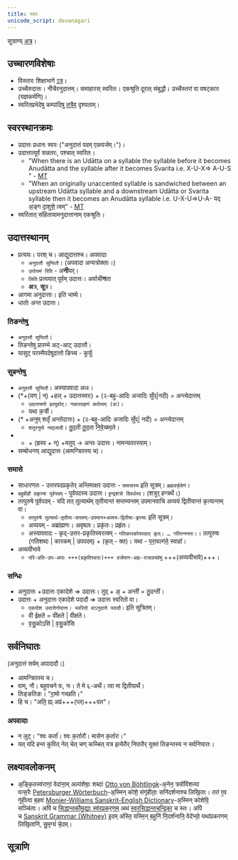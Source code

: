 ```yaml
---
title: स्वरः
unicode_script: devanagari
---
```


सूत्राण्य् [अत्र](https://docs.google.com/spreadsheets/d/1208pyOsYiZlS5fmm8tYEq2qbCzqWgPnMYNUf1-1uRJM/edit#gid=4)।

## उच्चारणविशेषाः
- विस्तारः शिक्षाभागे [ऽत्र](../../shixaa/svaraH/)।
- उच्चैरुदात्तः। नीचैरनुदात्तम्। समाहारस् स्वरितः। एकश्रुति दूरात् संबुद्धौ। उच्चैस्तरां वा वषट्कारः (यज्ञकर्मणि)। 
- स्वरितप्रभेदेषु कम्पादिषु [तत्रैव](../../shixaa/svaraH/) दृश्यताम्।

## स्वरस्थानक्रमः
- उदात्तः प्रधानः स्वरः ("अनुदात्तं पदम् एकवर्जम्।")।
- उदात्तात्पूर्वं सन्नतरः, पश्चात् स्वरितः।  
    - "When there is an Udātta on a syllable the syllable before it becomes Anudātta and the syllable after it becomes Svarita  i.e. X-U-X=> A-U-S " - [MT](https://manasataramgini.files.wordpress.com/2008/09/svaras_new.pdf)
    - "When an originally unaccented syllable is sandwiched between an upstream Udātta syllable and a downstream Udātta or Svarita  syllable then it becomes an Anudātta syllable i.e. U-X-U=>U-A- यद् अ॒ङ्ग दा॒शुशे॒ त्वम्" - [MT](https://manasataramgini.files.wordpress.com/2008/09/svaras_new.pdf)
- स्वरितात् संहितायामनुदात्तानाम् एकश्रुतिः।

## उदात्तस्थानम्
- प्रत्ययः। परश् च। आद्युदात्तश्च। अपवादाः 
  - `अनुदत्तौ सुप्पितौ`। (अपवादा अन्यत्रोक्ताः।)
  - `उपोत्तमं रिति` - अ**नी**यर्।
  - `लिति` प्रत्ययात् पूर्वम् उदात्तः। अर्वाची**न**ता
  - **अ**त्र, **सू**त्र।
- आगमा अनुदात्ताः। इति भाष्ये।
- धातोः अन्त उदात्तः।

### तिङन्तेषु
- `अनुदत्तौ सुप्पितौ`।
- तिङन्तेषु प्रारम्भे अट्-आट् उदात्तौ।
- यासुट् परस्मैपदेषूदात्तो ङिच्च - कुर्युः॑

### सुबन्तेषु
- `अनुदत्तौ सुप्पितौ`। अस्यापवादा अधः।
- (*+(यण् | न्) +‌हल् + उदात्तस्वरः) +‌ (२-बहु-आदिः अजादिः सुँप्|‌नदी) = अन्त्येदात्तम् 
  - `उदात्तयणो हल्पूर्वात्। नकारग्रहणं कर्तव्यम् (वा)।` 
  - यथा क॒र्त्री।
- (* +‌अनुम् शतृँ अन्तोदात्तः) + (२-बहु-आदिः अजादिः सुँप्| नदी) = अन्त्येदात्तम् 
  - `शतुरनुमो नद्यजादी`। तु॒द॒ती तु॒द॒ता नि॒वे॒ख्ष्य॒ते। 
- * +‌ (ह्रस्व +‌ न्) +‌मतुप् → अन्तः उदात्तः। नामन्यतरस्याम्‌।
- सम्बोधनय् आद्युदात्तः (आमन्त्रितस्य च)।

### समासे
- साधारणतः - उत्तरपदप्रकृतेर् अन्तिमाक्षर उदात्तः - `समासस्य` इति सूत्रम्। `ब्रह्मवर्च॒सेन॑`।
- `बहुव्रीहौ प्रकृत्या पूर्वपदम्` - पुर्वपदस्य उदात्तः। `इ॒न्द्रश॑त्रो विवर्धस्व`। (शत्रुर् हन्त्रर्थे।)
- तत्पुरुषे पूर्वपदम् - यदि तत् तुल्यार्थम् तृतीयान्तं सप्तम्यन्तम् उपमानवाचि अव्ययं द्वितीयान्तं कृत्यान्तम् वा। 
    - `तत्पुरुषे तुल्यार्थ-तृतीया-सप्तम्य्-उपमान+अव्यय-द्वितीया-कृत्याः` इति सूत्रम्।
    - अव्ययम् - अब्रा॑ह्मणः। अवृषलः। प्रकृ॑तः। प्रहृ॑तः।
    - अस्यापवादः - कृद्-उत्तर-प्रकृतिस्वरत्वम् - `गतिकारकोपपदात्‌ कृत्। … गतिरनन्तरः।`। तत्पुरुषः (गतिशब्दः | कारकम् | उपपदम्) + (कृत् - क्त)। यथा - प॒रा॒वल्ग॑ते॒ स्वाहा᳚। 
- अव्ययीभावे
  - `परि-प्रति-उप-अपाः +++(प्रकृतिस्वराः)+++ वर्जमान-अहः-रात्रावयवेषु` +++(अव्ययीभावे)+++।

### सन्धिः
- अनुदात्तः +‌उदात्तः एकादेशे => उदात्तः। तुद् +‌ अ॒ + अन्ती॑ = तु॒दन्ती॑।
- उदात्तः + अनुदात्तः एकादेशे पदादौ => उदात्तः स्वरितो वा।
  - `एकादेश उदात्तेनोदात्तः। स्वरितो वाऽनुदात्ते पदादौ।` इति सूत्रितम्।
  - वी ईक्षते = वी॑क्षते |‌ वीक्ष॑ते। 
  - व॒सु॒कोऽसि॑ | व॒सु॒को॑सि

## सर्वनिघातः
(अनुदात्तं सर्वम् अपादादौ।)

- आमन्त्रितस्य च।
- वाम्, नौ। बहुवचने वः, नः। ते मे ६-अर्थे। त्वा मा द्वितीयार्थे।
- तिङ्ङतिङः। "रा॒॒मो गच्छति।"
- हि च। "अति॒ ह्य् अप्र॑+++(प्ल)+++वत"।

### अपवादाः
- न लुट्। "श्वः कर्ता॑। श्वः क॒र्तारौ॑। मासेन क॒र्तारः॑।"
- यत् यदि हन्त कुवित् नेत् चेत् चण् कच्चित् यत्र इत्येतैर् निपातैर् युक्तं तिङन्तस्य न सर्वनिघातः। 

## लक्ष्यावलोकनम्
- अ॒ङ्कि॒तस्व॑राणां॒ वेदा॑ना॒म् अल्प॑शेषाः॒ शब्दाः॑ [Otto von Böhtlingk](https://en.wikipedia.org/wiki/Otto_von_B%C3%B6htlingk)-अ॒नेन॒ त्रयो॑विंशत्या वत्स॒रैः [Petersburger Wörterbuch](https://www.sanskrit-lexicon.uni-koeln.de/scans/PWGScan/2020/web/index.php)-अ॒स्मिन् कोशे॒ संगृ॑हीताः॒ सनि॑दर्शनाश्च लिखि॒ताः। तत॑ ए॒व गृ॑ही॒त्वा ब॒हवः॑ [Monier-Williams Sanskrit-English Dictionary](https://www.sanskrit-lexicon.uni-koeln.de/scans/MWScan/2020/web/index.php)-अ॒स्मिन् कोशेपि॒ सञ्चि॑ताः। अपि॑ च [सिद्धान्तकौमु॒द्याः स्व॑रप्रकर॒णम्](https://drdhaval2785.github.io/siddhantakaumudi/#SK3650) अथ॑ [स्वरसिद्धान्तचन्द्रि॒का](https://archive.org/details/Svara-Siddhanta-Chandrika-Of-Srinivasa-Yajva-Sivaramakrishna-Sastri-1936-Annamalai-University) च स्तः। अपि॑ च [Sanskrit Grammar (Whitney)](https://en.wikisource.org/wiki/Sanskrit_Grammar_(Whitney)) इ॒दम् अ॑स्ति॒ यस्मि॒न् ब॒हूनि॑ नि॒दर्श॑नानि॒ वेदे॑भ्यो॒ यथा॑प्रकरणम् लिखि॒तानि॑, सु॒मृग्यं॑ चे॒दम्।


## सूत्राणि
<div class="spreadsheet" src="../svara-sUtrANi.toml"></div>
